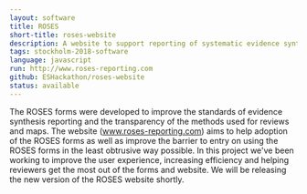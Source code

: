 ```yaml
---
layout: software
title: ROSES
short-title: roses-website
description: A website to support reporting of systematic evidence syntheses
tags: stockholm-2018-software
language: javascript
run: http://www.roses-reporting.com
github: ESHackathon/roses-website
status: available
---
```

The ROSES forms were developed to improve the standards of evidence synthesis reporting and the transparency of the methods used for reviews and maps. The website (<a href="http://www.roses-reporting.com">www.roses-reporting.com</a>) aims to help adoption of the ROSES forms as well as improve the barrier to entry on using the ROSES forms in the least obtrusive way possible. In this project we've been working to improve the user experience, increasing efficiency and helping reviewers get the most out of the forms and website. We will be releasing the new version of the ROSES website shortly.
